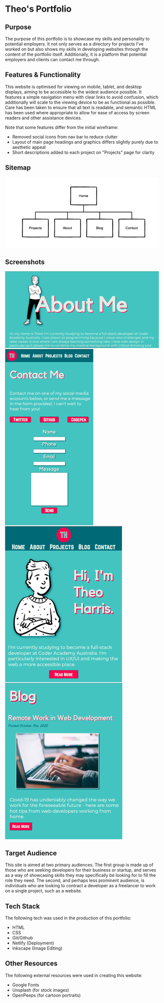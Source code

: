 # Theo's Portfolio

## Purpose
The purpose of this portfolio is to showcase my skills and personality to potential employers. It not only serves as a directory for projects I've worked on but also shows my skills in developing websites through the content of the portfolio itself. Additionally, it is a platform that potential employers and clients can contact me through.

## Features & Functionality
This website is optimised for viewing on mobile, tablet, and desktop displays, aiming to be accessible to the widest audience possible. It features a simple navigation menu with clear links to avoid confusion, which additionally will scale to the viewing device to be as functional as possible. Care has been taken to ensure that all text is readable, and semantic HTML has been used where appropriate to allow for ease of access by screen readers and other assistance devices. 

Note that some features differ from the initial wireframe:
- Removed social icons from nav bar to reduce clutter
- Layout of main page headings and graphics differs slightly purely due to aesthetic appeal
- Short descriptions added to each project on "Projects" page for clarity

## Sitemap

![Sitemap for Portfolio](img/sitemap.png)

## Screenshots

![About page desktop view](img/about-desktop.png)
![Contact page mobile view](img/contact-mobile.png)
![Home page iPad view](img/ipad-home.png)
![Blog iPad view](img/blog-ipad.png)

## Target Audience
This site is aimed at two primary audiences. The first group is made up of those who are seeking developers for their business or startup, and serves as a way of showcasing skills they may specifically be looking for to fill the role they need. The second, and perhaps less prominent audience, is individuals who are looking to contract a developer as a freelancer to work on a single project, such as a website.

## Tech Stack
The following tech was used in the production of this portfolio:
- HTML
- CSS
- Git/Github
- Netlify (Deployment)
- Inkscape (Image Editing)

## Other Resources
The following external resources were used in creating this website:
- Google Fonts
- Unsplash (for stock images)
- OpenPeeps (for cartoon portraits)

